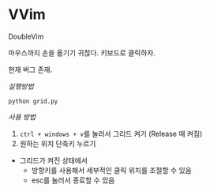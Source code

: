 # VVim
DoubleVim

마우스까지 손을 옮기기 귀찮다.
키보드로 클릭하자.

현재 버그 존재.

*실행방법*

`python grid.py`

*사용 방법*
1. `ctrl + windows + v`를 눌러서 그리드 켜기 (Release 때 켜짐)
2. 원하는 위치 단축키 누르기

+ 그리드가 켜진 상태에서
    - 방향키를 사용해서 세부적인 클릭 위치를 조절할 수 있음
    - esc를 눌러서 종료할 수 있음

